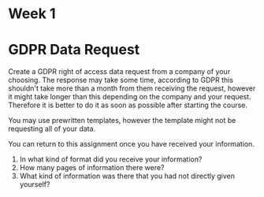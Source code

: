 # Week 1 

# GDPR Data Request

Create a GDPR right of access data request from a company of your choosing. The response may take some time, according to GDPR this shouldn't take more than a month from them receiving the request, however it might take longer than this depending on the company and your request. Therefore it is better to do it as soon as possible after starting the course.

You may use prewritten templates, however the template might not be requesting all of your data.

You can return to this assignment once you have received your information.

1. In what kind of format did you receive your information?
2. How many pages of information there were?
3. What kind of information was there that you had not directly given yourself? 
